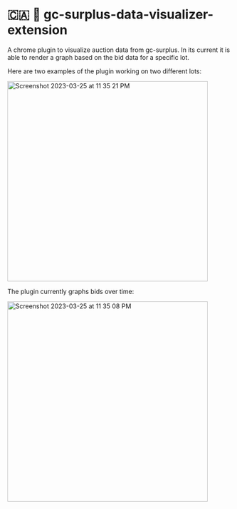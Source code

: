 # 🇨🇦 🍁 gc-surplus-data-visualizer-extension
A chrome plugin to visualize auction data from gc-surplus. In its current it is able to render a graph based on the bid data for a specific lot.

Here are two examples of the plugin working on two different lots:

<img width="450" alt="Screenshot 2023-03-25 at 11 35 21 PM" src="https://user-images.githubusercontent.com/14715156/227753885-126cf7dc-bb62-43c5-9dbf-7f63ed28843c.png">

The plugin currently graphs bids over time:

<img width="450" alt="Screenshot 2023-03-25 at 11 35 08 PM" src="https://user-images.githubusercontent.com/14715156/227753886-3ce1dba1-c6f0-456a-b8f3-996d80523570.png">
